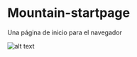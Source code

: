 # Mountain-startpage
Una página de inicio para el navegador



![alt text](https://raw.githubusercontent.com/EricEguski/Mountain-startpage/main/assets/img-1.PNG)
